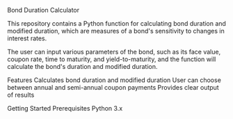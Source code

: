 Bond Duration Calculator

This repository contains a Python function for calculating bond duration and modified duration, which are measures of a bond's sensitivity to changes in interest rates. 

The user can input various parameters of the bond, such as its face value, coupon rate, time to maturity, and yield-to-maturity, and the function will calculate the bond's duration and modified duration.

Features
  Calculates bond duration and modified duration
  User can choose between annual and semi-annual coupon payments
  Provides clear output of results
  
Getting Started
Prerequisites
Python 3.x

